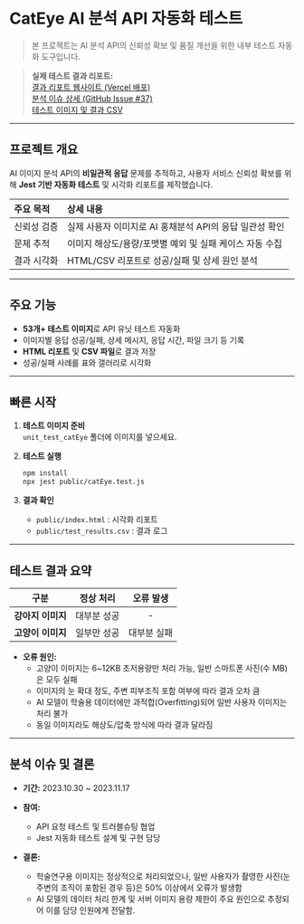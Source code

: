 # CatEye AI 분석 API 자동화 테스트

> 본 프로젝트는 AI 분석 API의 신뢰성 확보 및 품질 개선을 위한 내부 테스트 자동화 도구입니다.

> **실제 테스트 결과 리포트:**  
> [결과 리포트 웹사이트 (Vercel 배포)](https://jest-ai-cateye.vercel.app)  
> [분석 이슈 상세 (GitHub Issue #37)](https://github.com/KAU-SMART-PETS/Capstone_FE/issues/37)  
> [테스트 이미지 및 결과 CSV](https://github.com/Wendy-Nam/jest_ai_cateye)

---

## 프로젝트 개요

AI 이미지 분석 API의 **비일관적 응답** 문제를 추적하고, 사용자 서비스 신뢰성 확보를 위해 **Jest 기반 자동화 테스트** 및 시각화 리포트를 제작했습니다.

| 주요 목적 | 상세 내용 |
|:---|:---|
| 신뢰성 검증 | 실제 사용자 이미지로 AI 홍채분석 API의 응답 일관성 확인 |
| 문제 추적 | 이미지 해상도/용량/포맷별 예외 및 실패 케이스 자동 수집 |
| 결과 시각화 | HTML/CSV 리포트로 성공/실패 및 상세 원인 분석 |

---

## 주요 기능

- **53개+ 테스트 이미지**로 API 유닛 테스트 자동화
- 이미지별 응답 성공/실패, 상세 메시지, 응답 시간, 파일 크기 등 기록
- **HTML 리포트** 및 **CSV 파일**로 결과 저장
- 성공/실패 사례를 표와 갤러리로 시각화

---

## 빠른 시작

1. **테스트 이미지 준비**  
   `unit_test_catEye` 폴더에 이미지를 넣으세요.

2. **테스트 실행**  
   ```bash
   npm install
   npx jest public/catEye.test.js
   ```

3. **결과 확인**  
   - `public/index.html` : 시각화 리포트  
   - `public/test_results.csv` : 결과 로그

---

## 테스트 결과 요약

| 구분 | 정상 처리 | 오류 발생 |
|:---:|:---:|:---:|
| **강아지 이미지** | 대부분 성공 | - |
| **고양이 이미지** | 일부만 성공 | 대부분 실패 |

- **오류 원인:**  
  - 고양이 이미지는 6~12KB 초저용량만 처리 가능, 일반 스마트폰 사진(수 MB)은 모두 실패  
  - 이미지의 눈 확대 정도, 주변 피부조직 포함 여부에 따라 결과 오차 큼  
  - AI 모델이 학술용 데이터에만 과적합(Overfitting)되어 일반 사용자 이미지는 처리 불가  
  - 동일 이미지라도 해상도/압축 방식에 따라 결과 달라짐

---

## 분석 이슈 및 결론

- **기간:** 2023.10.30 ~ 2023.11.17
- **참여:**  
  - API 요청 테스트 및 트러블슈팅 협업  
  - Jest 자동화 테스트 설계 및 구현 담당

- **결론:**  
    - 학술연구용 이미지는 정상적으로 처리되었으나, 일반 사용자가 촬영한 사진(눈 주변의 조직이 포함된 경우 등)은 50% 이상에서 오류가 발생함
  - AI 모델의 데이터 처리 한계 및 서버 이미지 용량 제한이 주요 원인으로 추정되어 이를 담당 인원에게 전달함.
